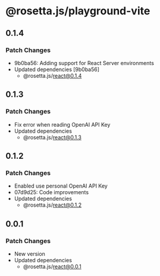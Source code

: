 # @rosetta.js/playground-vite

## 0.1.4

### Patch Changes

- 9b0ba56: Adding support for React Server environments
- Updated dependencies [9b0ba56]
  - @rosetta.js/react@0.1.4

## 0.1.3

### Patch Changes

- Fix error when reading OpenAI API Key
- Updated dependencies
  - @rosetta.js/react@0.1.3

## 0.1.2

### Patch Changes

- Enabled use personal OpenAI API Key
- 07d9d25: Code improvements
- Updated dependencies
  - @rosetta.js/react@0.1.2

## 0.0.1

### Patch Changes

- New version
- Updated dependencies
  - @rosetta.js/react@0.0.1
